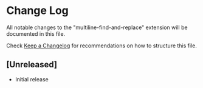 # Change Log
All notable changes to the "multiline-find-and-replace" extension will be documented in this file.

Check [Keep a Changelog](http://keepachangelog.com/) for recommendations on how to structure this file.

## [Unreleased]
- Initial release